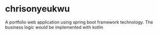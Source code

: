 # chrisonyeukwu
A portfolio web application using spring boot framework technology. The business logic would be implemented with kotlin
